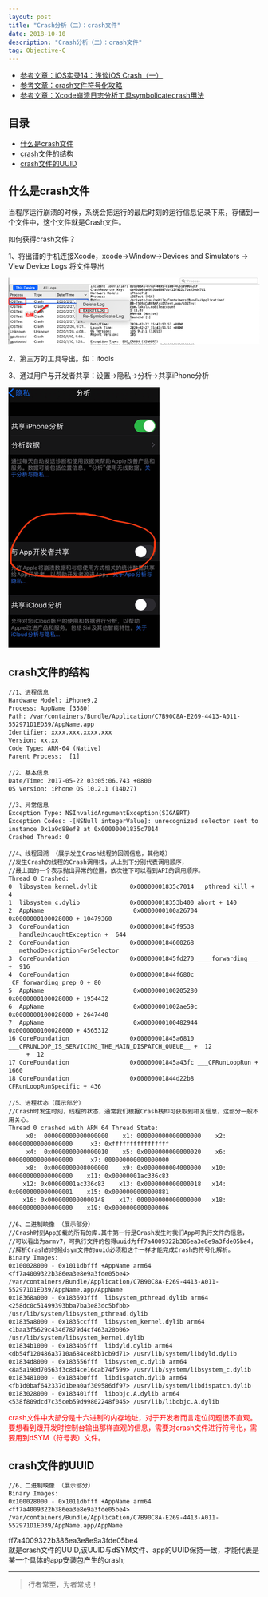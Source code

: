 ```yaml
---
layout: post
title: "Crash分析（二）：crash文件"
date: 2018-10-10
description: "Crash分析（二）：crash文件"
tag: Objective-C
---
```





- [参考文章：iOS实录14：浅谈iOS Crash（一）](https://www.jianshu.com/p/3261493e6d9e)
- [参考文章：crash文件符号化攻略](https://www.jianshu.com/p/8cac0b87ade2)
- [参考文章：Xcode崩溃日志分析工具symbolicatecrash用法](https://www.jianshu.com/p/e428501ff278)


## 目录
- [什么是crash文件](#content1)   
- [crash文件的结构](#content2)   
- [crash文件的UUID](#content3)   




<!-- ************************************************ -->
## <a id="content1"></a>什么是crash文件

当程序运行崩溃的时候，系统会把运行的最后时刻的运行信息记录下来，存储到一个文件中，这个文件就是Crash文件。

如何获得crash文件？

1、将出错的手机连接Xcode，xcode->Window->Devices and Simulators -> View Device Logs 将文件导出

<img src="/images/underlying/crash0.png" alt="img">


2、第三方的工具导出。如：itools

3、通过用户与开发者共享：设置->隐私->分析->共享iPhone分析

<img src="/images/underlying/crash1.png" alt="img">


<!-- ************************************************ -->
## <a id="content2"></a>crash文件的结构


```objc
//1、进程信息
Hardware Model: iPhone9,2
Process: AppName [3580]
Path: /var/containers/Bundle/Application/C7B90C8A-E269-4413-A011-552971D1ED39/AppName.app
Identifier: xxxx.xxx.xxxx.xxx
Version: xx.xx
Code Type: ARM-64 (Native)
Parent Process:  [1]

//2、基本信息
Date/Time: 2017-05-22 03:05:06.743 +0800
OS Version: iPhone OS 10.2.1 (14D27)

//3、异常信息
Exception Type: NSInvalidArgumentException(SIGABRT)
Exception Codes: -[NSNull integerValue]: unrecognized selector sent to instance 0x1a9d88ef8 at 0x00000001835c7014
Crashed Thread: 0

//4、线程回溯 （展示发生Crash线程的回溯信息，其他略）
//发生Crash的线程的Crash调用栈，从上到下分别代表调用顺序，
//最上面的一个表示抛出异常的位置，依次往下可以看到API的调用顺序。
Thread 0 Crashed: 
0  libsystem_kernel.dylib         0x00000001835c7014 __pthread_kill + 4
1  libsystem_c.dylib              0x000000018353b400 abort + 140
2  AppName                         0x0000000100a26704 0x0000000100028000 + 10479360
3  CoreFoundation                 0x00000001845f9538 ___handleUncaughtException +  644
2  CoreFoundation                 0x0000000184600268 ___methodDescriptionForSelector
3  CoreFoundation                 0x00000001845fd270 ____forwarding___ +  916
4  CoreFoundation                 0x00000001844f680c _CF_forwarding_prep_0 + 80
5  AppName                         0x0000000100205280 0x0000000100028000 + 1954432
6  AppName                         0x00000001002ae59c 0x0000000100028000 + 2647440
7  AppName                         0x0000000100482944 0x0000000100028000 + 4565312
16 CoreFoundation                 0x00000001845a6810 ___CFRUNLOOP_IS_SERVICING_THE_MAIN_DISPATCH_QUEUE__ +  12
     +  12
17 CoreFoundation                 0x00000001845a43fc ___CFRunLoopRun +  1660
18 CoreFoundation                 0x00000001844d22b8 CFRunLoopRunSpecific + 436

//5、进程状态（展示部分）
//Crash时发生时刻，线程的状态，通常我们根据Crash栈即可获取到相关信息，这部分一般不用关心。
Thread 0 crashed with ARM 64 Thread State:
     x0:  000000000000000000    x1: 000000000000000000    x2: 000000000000000000     x3: 0xffffffffffffffff
     x4:  0x0000000000000010    x5: 0x0000000000000020    x6: 000000000000000000     x7: 000000000000000000
     x8:  0x0000000008000000    x9: 0x0000000004000000   x10: 000000000000000000    x11: 0x00000001ac336c83
    x12: 0x00000001ac336c83    x13: 0x0000000000000018   x14: 0x0000000000000001    x15: 0x0000000000000881
    x16: 0x0000000000000148    x17: 000000000000000000   x18: 000000000000000000    x19: 0x0000000000000006

//6、二进制映像 （展示部分）
//Crash时刻App加载的所有的库.其中第一行是Crash发生时我们App可执行文件的信息，
//可以看出为armv7，可执行文件的包得uuid为ff7a4009322b386ea3e8e9a3fde05be4，
//解析Crash的时候dsym文件的uuid必须和这个一样才能完成Crash的符号化解析。
Binary Images:
0x100028000 - 0x1011dbfff +AppName arm64 <ff7a4009322b386ea3e8e9a3fde05be4> /var/containers/Bundle/Application/C7B90C8A-E269-4413-A011-552971D1ED39/AppName.app/AppName
0x18368a000 - 0x183693fff  libsystem_pthread.dylib arm64 <258dc0c51499393bba7ba3e83dc5bfbb> /usr/lib/system/libsystem_pthread.dylib
0x1835a8000 - 0x1835ccfff  libsystem_kernel.dylib arm64 <1baa3f5629c43467879d4cf463a20b06> /usr/lib/system/libsystem_kernel.dylib
0x1834b1000 - 0x1834b5fff  libdyld.dylib arm64 <db54f120486a3710a684ce8bb1cb9d71> /usr/lib/system/libdyld.dylib
0x1834d8000 - 0x183556fff  libsystem_c.dylib arm64 <8a5a190d70563f3c8d4ce16cab74f599> /usr/lib/system/libsystem_c.dylib
0x183481000 - 0x1834b0fff  libdispatch.dylib arm64 <fb1d0baf642337d1bea0af309586df97> /usr/lib/system/libdispatch.dylib
0x183028000 - 0x183401fff  libobjc.A.dylib arm64 <538f809dcd7c35ceb59d99802248f045> /usr/lib/libobjc.A.dylib
```

<span style="color:red">crash文件中大部分是十六进制的内存地址，对于开发者而言定位问题很不直观。要想看到跟开发时控制台输出那样直观的信息，需要对crash文件进行符号化，需要用到dSYM（符号表）文件。</span>

<!-- ************************************************ -->
## <a id="content3"></a>crash文件的UUID

```
//6、二进制映像 （展示部分）
Binary Images:
0x100028000 - 0x1011dbfff +AppName arm64 <ff7a4009322b386ea3e8e9a3fde05be4> /var/containers/Bundle/Application/C7B90C8A-E269-4413-A011-552971D1ED39/AppName.app/AppName
```

ff7a4009322b386ea3e8e9a3fde05be4       
就是crash文件的UUID,该UUID与dSYM文件、app的UUID保持一致，才能代表是某一个具体的app安装包产生的crash;



----------
>  行者常至，为者常成！


